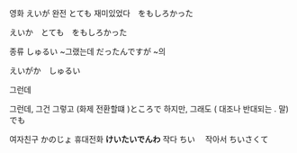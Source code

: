 
영화 えいが 
완전 とても 
재미있었다　をもしろかった

えいか　とても　をもしろかった

종류 しゅるい
~그랬는데 だったんですが
~의 

えいがか　しゅるい


그런데 

그런데, 그건 그렇고 (화제 전환할떄 )ところで
하지만, 그래도 ( 대조나 반대되는 . 말)でも　

여자친구 かのじょ
휴대전화 **けいたいでんわ**
작다 ちい　
작아서 ちいさくて

